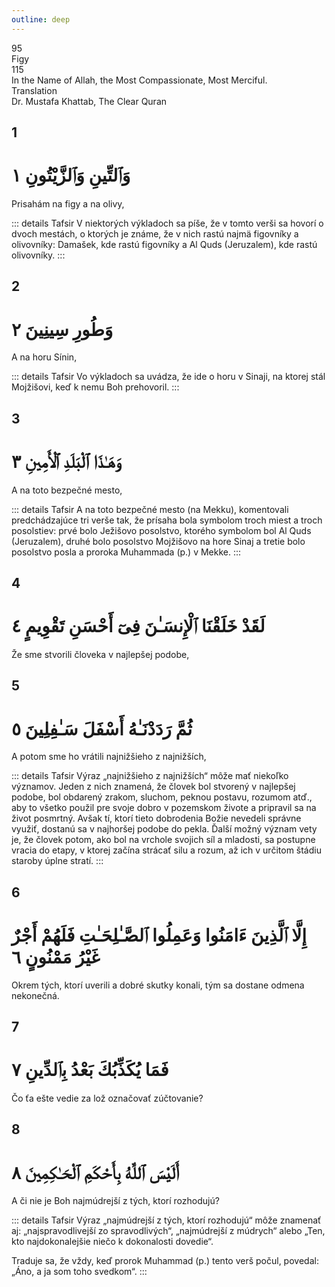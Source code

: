```yaml
---
outline: deep
---
```


<!--CHAPTER INTRO-->
<div class="chapter-title-wrapper">
<div class="chapter-title">95</div>
<div class="chapter-title-slovak">Figy</div>
<div class="chapter-opening">115</div>
<div class="chapter-opening-slovak">In the Name of Allah, the Most Compassionate, Most Merciful.</div>
</div>

<div class="intro2-wrapper">
<div class="chapter-info-wrapper">
<div class="chapter-info-translation">Translation</div>
<div class="chapter-info-name">Dr. Mustafa Khattab, The Clear Quran</div>
</div>

</div>

## 1

<!-- CHAPTER NUMBERS -->
<Badge type="info" text="95:1" class="badge" />
<div>
<div class="main-verse" >
<!-- ARABIC -->
<h1 class="verse-arabic">وَٱلتِّينِ وَٱلزَّيْتُونِ ١</h1>
</div>
<!-- ENGLISH -->
<p>Prisahám na figy a na olivy,</p>
</div>
<!-- TAFSIR -->

::: details Tafsir
V niektorých výkladoch sa píše, že v tomto verši sa hovorí o dvoch mestách, o ktorých je známe, že v nich rastú najmä figovníky a olivovníky: Damašek, kde rastú figovníky a Al Quds (Jeruzalem), kde rastú olivovníky.
:::

<div class="break"></div>

## 2

<!-- CHAPTER NUMBERS -->
<Badge type="info" text="95:2" class="badge" />
<div>
<div class="main-verse" >
<!-- ARABIC -->
<h1 class="verse-arabic">وَطُورِ سِينِينَ ٢</h1>
</div>
<!-- ENGLISH -->
<p>A na horu Sínin,</p>
</div>
<!-- TAFSIR -->

::: details Tafsir
Vo výkladoch sa uvádza, že ide o horu v Sinaji, na ktorej stál Mojžišovi, keď k nemu Boh prehovoril.
:::

<div class="break"></div>

## 3

<!-- CHAPTER NUMBERS -->
<Badge type="info" text="95:3" class="badge" />
<div>
<div class="main-verse" >
<!-- ARABIC -->
<h1 class="verse-arabic">وَهَـٰذَا ٱلْبَلَدِ ٱلْأَمِينِ ٣</h1>
</div>
<!-- ENGLISH -->
<p>A na toto bezpečné mesto,</p>
</div>
<!-- TAFSIR -->

::: details Tafsir
A na toto bezpečné mesto (na Mekku), komentovali predchádzajúce tri verše tak, že prísaha bola symbolom troch miest a troch posolstiev: prvé bolo Ježišovo posolstvo, ktorého symbolom bol Al Quds (Jeruzalem), druhé bolo posolstvo Mojžišovo na hore Sinaj a tretie bolo posolstvo posla a proroka Muhammada (p.) v Mekke.
:::

<div class="break"></div>

## 4

<!-- CHAPTER NUMBERS -->
<Badge type="info" text="95:4" class="badge" />
<div>
<div class="main-verse" >
<!-- ARABIC -->
<h1 class="verse-arabic">لَقَدْ خَلَقْنَا ٱلْإِنسَـٰنَ فِىٓ أَحْسَنِ تَقْوِيمٍ ٤</h1>
</div>
<!-- ENGLISH -->
<p>Že sme stvorili človeka v najlepšej podobe,</p>
</div>
<div class="break"></div>

## 5

<!-- CHAPTER NUMBERS -->
<Badge type="info" text="95:5" class="badge" />
<div>
<div class="main-verse" >
<!-- ARABIC -->
<h1 class="verse-arabic">ثُمَّ رَدَدْنَـٰهُ أَسْفَلَ سَـٰفِلِينَ ٥</h1>
</div>
<!-- ENGLISH -->
<p>A potom sme ho vrátili najnižšieho z najnižších,</p>
</div>
<!-- TAFSIR -->

::: details Tafsir
Výraz „najnižšieho z najnižších“ môže mať niekoľko významov. Jeden z nich znamená, že človek bol stvorený v najlepšej podobe, bol obdarený zrakom, sluchom, peknou postavu, rozumom atď., aby to všetko použil pre svoje dobro v pozemskom živote a pripravil sa na život posmrtný. Avšak tí, ktorí tieto dobrodenia Božie nevedeli správne využiť, dostanú sa v najhoršej podobe do pekla. Ďalší možný význam vety je, že človek potom, ako bol na vrchole svojich síl a mladosti, sa postupne vracia do etapy, v ktorej začína strácať silu a rozum, až ich v určitom štádiu staroby úplne stratí.
:::

<div class="break"></div>

## 6

<!-- CHAPTER NUMBERS -->
<Badge type="info" text="95:6" class="badge" />
<div>
<div class="main-verse" >
<!-- ARABIC -->
<h1 class="verse-arabic">إِلَّا ٱلَّذِينَ ءَامَنُوا وَعَمِلُوا ٱلصَّـٰلِحَـٰتِ فَلَهُمْ أَجْرٌ غَيْرُ مَمْنُونٍ ٦</h1>
</div>
<!-- ENGLISH -->
<p>Okrem tých, ktorí uverili a dobré skutky konali, tým sa dostane odmena nekonečná.</p>
</div>

<div class="break"></div>

## 7

<!-- CHAPTER NUMBERS -->
<Badge type="info" text="95:7" class="badge" />
<div>
<div class="main-verse" >
<!-- ARABIC -->
<h1 class="verse-arabic">فَمَا يُكَذِّبُكَ بَعْدُ بِٱلدِّينِ ٧</h1>
</div>
<!-- ENGLISH -->
<p>Čo ťa ešte vedie za lož označovať zúčtovanie?</p>
</div>
<div class="break"></div>

## 8

<!-- CHAPTER NUMBERS -->
<Badge type="info" text="95:8" class="badge" />
<div>
<div class="main-verse" >
<!-- ARABIC -->
<h1 class="verse-arabic">أَلَيْسَ ٱللَّهُ بِأَحْكَمِ ٱلْحَـٰكِمِينَ ٨</h1>
</div>
<!-- ENGLISH -->
<p>A či nie je Boh najmúdrejší z tých, ktorí rozhodujú?</p>
</div>
<!-- TAFSIR -->

::: details Tafsir
Výraz „najmúdrejší z tých, ktorí rozhodujú“ môže znamenať aj: „najspravodlivejší zo spravodlivých“, „najmúdrejší z múdrych“ alebo „Ten, kto najdokonalejšie niečo k dokonalosti dovedie“.

Traduje sa, že vždy, keď prorok Muhammad (p.) tento verš počul, povedal: „Áno, a ja som toho svedkom“.
:::
